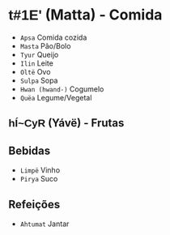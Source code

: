 # <span style="font-family: 'Tengwar Annatar', sans-serif;">t#1E'</span> (Matta) - Comida

-   `Apsa` Comida cozida
-   `Masta` Pão/Bolo
-   `Tyur` Queijo
-   `Ilin` Leite
-   `Oltë` Ovo
-   `Sulpa` Sopa
-   `Hwan (hwand-)` Cogumelo
-   `Quëa` Legume/Vegetal

## <span style="font-family: 'Tengwar Annatar', sans-serif;">hÍ~CyR</span> (Yávë) - Frutas

## Bebidas

-   `Limpë` Vinho
-   `Pirya` Suco

## Refeições

-   `Ahtumat` Jantar
